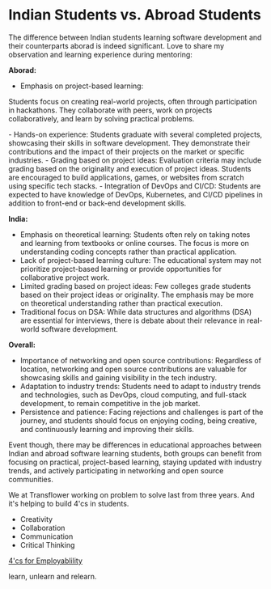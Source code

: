 # Indian Students vs. Abroad Students

The difference between Indian students learning software development and their counterparts aborad is indeed significant. Love to share my observation and learning experience during mentoring:

**Aborad:**
- Emphasis on project-based learning: 
<p>Students focus on creating real-world projects, often through participation in hackathons. They collaborate with peers, work on projects collaboratively, and learn by solving practical problems.</p>
- Hands-on experience: 
Students graduate with several completed projects, showcasing their skills in software development. They demonstrate their contributions and the impact of their projects on the market or specific industries.
- Grading based on project ideas: 
Evaluation criteria may include grading based on the originality and execution of project ideas. Students are encouraged to build applications, games, or websites from scratch using specific tech stacks.
- Integration of DevOps and CI/CD: 
Students are expected to have knowledge of DevOps, Kubernetes, and CI/CD pipelines in addition to front-end or back-end development skills.

**India:**
- Emphasis on theoretical learning: Students often rely on taking notes and learning from textbooks or online courses. The focus is more on understanding coding concepts rather than practical application.
- Lack of project-based learning culture: 
The educational system may not prioritize project-based learning or provide opportunities for collaborative project work.
- Limited grading based on project ideas: 
Few colleges grade students based on their project ideas or originality. The emphasis may be more on theoretical understanding rather than practical execution.
- Traditional focus on DSA: 
While data structures and algorithms (DSA) are essential for interviews, there is debate about their relevance in real-world software development.

**Overall:**
- Importance of networking and open source contributions: Regardless of location, networking and open source contributions are valuable for showcasing skills and gaining visibility in the tech industry.
- Adaptation to industry trends: Students need to adapt to industry trends and technologies, such as DevOps, cloud computing, and full-stack development, to remain competitive in the job market.
- Persistence and patience: Facing rejections and challenges is part of the journey, and students should focus on enjoying coding, being creative, and continuously learning and improving their skills.

Event though, there may be differences in educational approaches between Indian and abroad software learning students, both groups can benefit from focusing on practical, project-based learning, staying updated with industry trends, and actively participating in networking and open source communities.

We at Transflower working on problem to solve last from three years. And it's helping to build 4'cs in students.


- Creativity
- Collaboration
- Communication
- Critical Thinking

<a href="https://ravitambade.wordpress.com/2023/02/">4'cs for Employablility</a>

learn, unlearn and relearn.